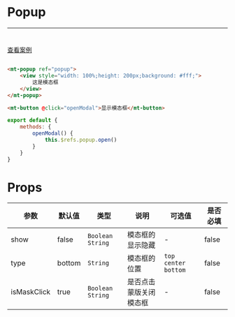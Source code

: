 # Popup
***
#

[//]: # (<iframe width='375px' height='667px' frameborder=0 allowfullscreen="true" src="https://static-363fc8f1-c547-4a87-8d04-6d5ba4035deb.bspapp.com/#/pages/popup"></iframe>)

[查看案例](https://static-363fc8f1-c547-4a87-8d04-6d5ba4035deb.bspapp.com/#/pages/popup)

```html

<mt-popup ref="popup">
    <view style="width: 100%;height: 200px;background: #fff;">
        这是模态框
    </view>
</mt-popup>

<mt-button @click="openModal">显示模态框</mt-button>
```

```javascript
export default {
    methods: {
        openModal() {
            this.$refs.popup.open()
        }
    }
} 
```

# Props

| 参数        | 默认值 | 类型                 | 说明             | 可选值                     | 是否必填 |
| ----------- | ------ |--------------------| ---------------- |-------------------------| -------- |
| show        | false  | `Boolean` `String` | 模态框的显示隐藏 | -                       | false    |
| type        | bottom | `String`           | 模态框的位置     | `top` `center` `bottom` | false    |
| isMaskClick | true   | `Boolean` `String` | 是否点击蒙版关闭模态框 | -                       | false         |

